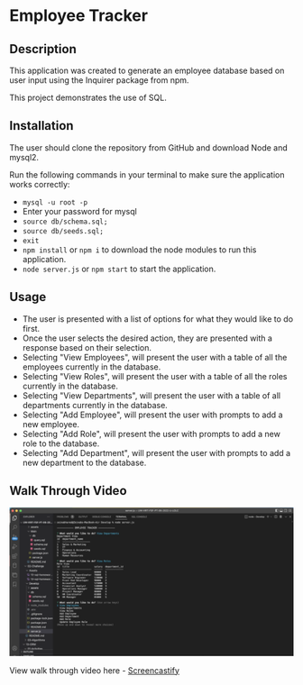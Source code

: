 # Employee Tracker 

## Description 
This application was created to generate an employee database based on user input using the Inquirer package from npm. 

This project demonstrates the use of SQL. 

## Installation 
The user should clone the repository from GitHub and download Node and mysql2. 

Run the following commands in your terminal to make sure the application works correctly: 
* `` mysql -u root -p ``
* Enter your password for mysql
* `` source db/schema.sql; ``
* `` source db/seeds.sql; ``
* `` exit ``
* `` npm install `` or `` npm i `` to download the node modules to run this application.
* `` node server.js `` or `` npm start `` to start the application. 

## Usage 
* The user is presented with a list of options for what they would like to do first.
* Once the user selects the desired action, they are presented with a response based on their selection.
* Selecting "View Employees", will present the user with a table of all the employees currently in the database.
* Selecting "View Roles", will present the user with a table of all the roles currently in the database.
* Selecting "View Departments", will present the user with a table of all departments currently in the database.
* Selecting "Add Employee", will present the user with prompts to add a new employee.
* Selecting "Add Role", will present the user with prompts to add a new role to the database.
* Selecting "Add Department", will present the user with prompts to add a new department to the database.


## Walk Through Video 
![Screenshot](./assets%20/images/Screenshot_2022-11-26.png)

View walk through video here - [Screencastify](https://drive.google.com/file/d/12Ew7Fn3MCGh6TDoVOfQ_dKhtY1EQ8kU7/view)
